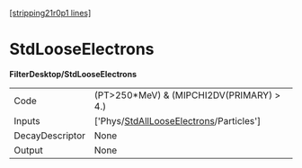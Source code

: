 [[stripping21r0p1 lines]](./stripping21r0p1-index)

# StdLooseElectrons

**FilterDesktop/StdLooseElectrons**

|                 |                                                                                                     |
|-----------------|-----------------------------------------------------------------------------------------------------|
| Code            | (PT\>250\*MeV) & (MIPCHI2DV(PRIMARY) \> 4.)                                                         |
| Inputs          | ['Phys/[StdAllLooseElectrons](./stripping21r0p1-commonparticles-stdalllooseelectrons)/Particles'] |
| DecayDescriptor | None                                                                                                |
| Output          | None                                                                                                |
